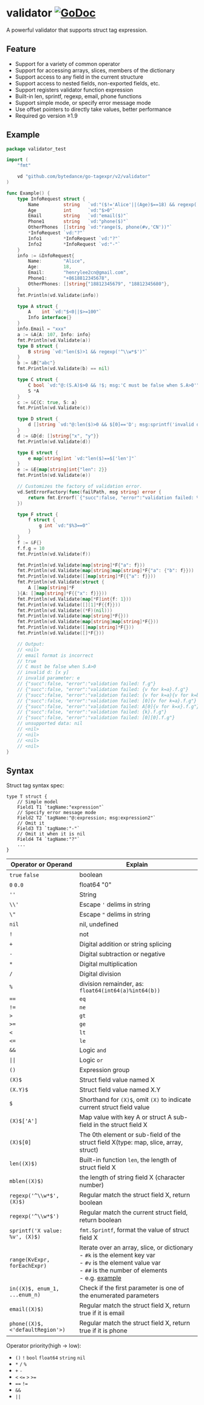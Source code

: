 # validator [![GoDoc](https://img.shields.io/badge/godoc-reference-blue.svg?style=flat-square)](http://godoc.org/github.com/bytedance/go-tagexpr/v2/validator)

A powerful validator that supports struct tag expression.

## Feature

- Support for a variety of common operator
- Support for accessing arrays, slices, members of the dictionary
- Support access to any field in the current structure
- Support access to nested fields, non-exported fields, etc.
- Support registers validator function expression
- Built-in len, sprintf, regexp, email, phone functions
- Support simple mode, or specify error message mode
- Use offset pointers to directly take values, better performance
- Required go version ≥1.9

## Example

```go
package validator_test

import (
	"fmt"

	vd "github.com/bytedance/go-tagexpr/v2/validator"
)

func Example() {
	type InfoRequest struct {
		Name         string   `vd:"($!='Alice'||(Age)$==18) && regexp('\\w')"`
		Age          int      `vd:"$>0"`
		Email        string   `vd:"email($)"`
		Phone1       string   `vd:"phone($)"`
		OtherPhones  []string `vd:"range($, phone(#v,'CN'))"`
		*InfoRequest `vd:"?"`
		Info1        *InfoRequest `vd:"?"`
		Info2        *InfoRequest `vd:"-"`
	}
	info := &InfoRequest{
		Name:        "Alice",
		Age:         18,
		Email:       "henrylee2cn@gmail.com",
		Phone1:      "+8618812345678",
		OtherPhones: []string{"18812345679", "18812345680"},
	}
	fmt.Println(vd.Validate(info))

	type A struct {
		A    int `vd:"$<0||$>=100"`
		Info interface{}
	}
	info.Email = "xxx"
	a := &A{A: 107, Info: info}
	fmt.Println(vd.Validate(a))
	type B struct {
		B string `vd:"len($)>1 && regexp('^\\w*$')"`
	}
	b := &B{"abc"}
	fmt.Println(vd.Validate(b) == nil)

	type C struct {
		C bool `vd:"@:(S.A)$>0 && !$; msg:'C must be false when S.A>0'"`
		S *A
	}
	c := &C{C: true, S: a}
	fmt.Println(vd.Validate(c))

	type D struct {
		d []string `vd:"@:len($)>0 && $[0]=='D'; msg:sprintf('invalid d: %v',$)"`
	}
	d := &D{d: []string{"x", "y"}}
	fmt.Println(vd.Validate(d))

	type E struct {
		e map[string]int `vd:"len($)==$['len']"`
	}
	e := &E{map[string]int{"len": 2}}
	fmt.Println(vd.Validate(e))

	// Customizes the factory of validation error.
	vd.SetErrorFactory(func(failPath, msg string) error {
		return fmt.Errorf(`{"succ":false, "error":"validation failed: %s"}`, failPath)
	})

	type F struct {
		f struct {
			g int `vd:"$%3==0"`
		}
	}
	f := &F{}
	f.f.g = 10
	fmt.Println(vd.Validate(f))

	fmt.Println(vd.Validate(map[string]*F{"a": f}))
	fmt.Println(vd.Validate(map[string]map[string]*F{"a": {"b": f}}))
	fmt.Println(vd.Validate([]map[string]*F{{"a": f}}))
	fmt.Println(vd.Validate(struct {
		A []map[string]*F
	}{A: []map[string]*F{{"x": f}}}))
	fmt.Println(vd.Validate(map[*F]int{f: 1}))
	fmt.Println(vd.Validate([][1]*F{{f}}))
	fmt.Println(vd.Validate((*F)(nil)))
	fmt.Println(vd.Validate(map[string]*F{}))
	fmt.Println(vd.Validate(map[string]map[string]*F{}))
	fmt.Println(vd.Validate([]map[string]*F{}))
	fmt.Println(vd.Validate([]*F{}))

	// Output:
	// <nil>
	// email format is incorrect
	// true
	// C must be false when S.A>0
	// invalid d: [x y]
	// invalid parameter: e
	// {"succ":false, "error":"validation failed: f.g"}
	// {"succ":false, "error":"validation failed: {v for k=a}.f.g"}
	// {"succ":false, "error":"validation failed: {v for k=a}{v for k=b}.f.g"}
	// {"succ":false, "error":"validation failed: [0]{v for k=a}.f.g"}
	// {"succ":false, "error":"validation failed: A[0]{v for k=x}.f.g"}
	// {"succ":false, "error":"validation failed: {k}.f.g"}
	// {"succ":false, "error":"validation failed: [0][0].f.g"}
	// unsupported data: nil
	// <nil>
	// <nil>
	// <nil>
	// <nil>
}
```

## Syntax

Struct tag syntax spec:

```
type T struct {
	// Simple model
    Field1 T1 `tagName:"expression"`
	// Specify error message mode
    Field2 T2 `tagName:"@:expression; msg:expression2"`
	// Omit it
    Field3 T3 `tagName:"-"`
    // Omit it when it is nil
    Field4 T4 `tagName:"?"`
    ...
}
```

|Operator or Operand|Explain|
|-----|---------|
|`true` `false`|boolean|
|`0` `0.0`|float64 "0"|
|`''`|String|
|`\\'`| Escape `'` delims in string|
|`\"`| Escape `"` delims in string|
|`nil`|nil, undefined|
|`!`|not|
|`+`|Digital addition or string splicing|
|`-`|Digital subtraction or negative|
|`*`|Digital multiplication|
|`/`|Digital division|
|`%`|division remainder, as: `float64(int64(a)%int64(b))`|
|`==`|`eq`|
|`!=`|`ne`|
|`>`|`gt`|
|`>=`|`ge`|
|`<`|`lt`|
|`<=`|`le`|
|`&&`|Logic `and`|
|`\|\|`|Logic `or`|
|`()`|Expression group|
|`(X)$`|Struct field value named X|
|`(X.Y)$`|Struct field value named X.Y|
|`$`|Shorthand for `(X)$`, omit `(X)` to indicate current struct field value|
|`(X)$['A']`|Map value with key A or struct A sub-field in the struct field X|
|`(X)$[0]`|The 0th element or sub-field of the struct field X(type: map, slice, array, struct)|
|`len((X)$)`|Built-in function `len`, the length of struct field X|
|`mblen((X)$)`|the length of string field X (character number)|
|`regexp('^\\w*$', (X)$)`|Regular match the struct field X, return boolean|
|`regexp('^\\w*$')`|Regular match the current struct field, return boolean|
|`sprintf('X value: %v', (X)$)`|`fmt.Sprintf`, format the value of struct field X|
|`range(KvExpr, forEachExpr)`|Iterate over an array, slice, or dictionary <br> - `#k` is the element key var <br> - `#v` is the element value var <br> - `##` is the number of elements <br> - e.g. [example](../spec_range_test.go)|
|`in((X)$, enum_1, ...enum_n)`|Check if the first parameter is one of the enumerated parameters|
|`email((X)$)`|Regular match the struct field X, return true if it is email|
|`phone((X)$,<'defaultRegion'>)`|Regular match the struct field X, return true if it is phone|

<!-- |`(X)$k`|Traverse each element key of the struct field X(type: map, slice, array)|
|`(X)$v`|Traverse each element value of the struct field X(type: map, slice, array)| -->

<!-- |`&`|Integer bitwise `and`|
|`\|`|Integer bitwise `or`|
|`^`|Integer bitwise `not` or `xor`|
|`&^`|Integer bitwise `clean`|
|`<<`|Integer bitwise `shift left`|
|`>>`|Integer bitwise `shift right`| -->

Operator priority(high -> low):

* `()` `!` `bool` `float64` `string` `nil`
* `*` `/` `%`
* `+` `-`
* `<` `<=` `>` `>=`
* `==` `!=`
* `&&`
* `||`
